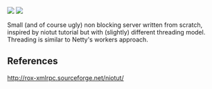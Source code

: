[![](https://img.shields.io/badge/unicorn-approved-ff69b4.svg)](https://www.youtube.com/watch?v=9auOCbH5Ns4)
![][license img]

Small (and of course ugly) non blocking server written from scratch, inspired by niotut tutorial but with
(slightly) different threading model. Threading is similar to Netty's workers approach.

## References
http://rox-xmlrpc.sourceforge.net/niotut/

[license img]:https://img.shields.io/badge/License-Apache%202-blue.svg
